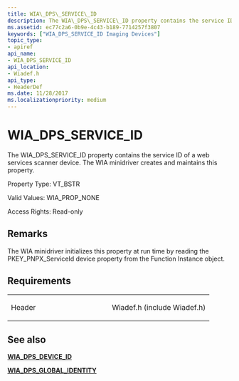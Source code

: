 ```yaml
---
title: WIA\_DPS\_SERVICE\_ID
description: The WIA\_DPS\_SERVICE\_ID property contains the service ID of a web services scanner device. The WIA minidriver creates and maintains this property.
ms.assetid: ec77c2a6-0b9e-4c43-b189-7714257f3807
keywords: ["WIA_DPS_SERVICE_ID Imaging Devices"]
topic_type:
- apiref
api_name:
- WIA_DPS_SERVICE_ID
api_location:
- Wiadef.h
api_type:
- HeaderDef
ms.date: 11/28/2017
ms.localizationpriority: medium
---
```


# WIA\_DPS\_SERVICE\_ID


The WIA\_DPS\_SERVICE\_ID property contains the service ID of a web services scanner device. The WIA minidriver creates and maintains this property.

Property Type: VT\_BSTR

Valid Values: WIA\_PROP\_NONE

Access Rights: Read-only

Remarks
-------

The WIA minidriver initializes this property at run time by reading the PKEY\_PNPX\_ServiceId device property from the Function Instance object.

Requirements
------------

<table>
<colgroup>
<col width="50%" />
<col width="50%" />
</colgroup>
<tbody>
<tr class="odd">
<td><p>Header</p></td>
<td>Wiadef.h (include Wiadef.h)</td>
</tr>
</tbody>
</table>

## See also


[**WIA\_DPS\_DEVICE\_ID**](wia-dps-device-id.md)

[**WIA\_DPS\_GLOBAL\_IDENTITY**](wia-dps-global-identity.md)

 

 






